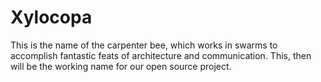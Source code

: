 # Xylocopa
This is the name of the carpenter bee, which works in swarms to accomplish fantastic feats of architecture and communication. This, then will be the working name for our open source project.
